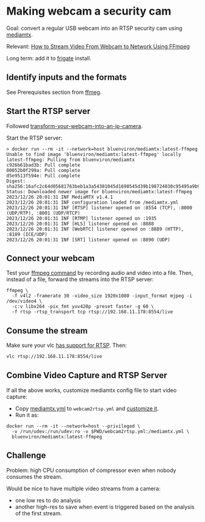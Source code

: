 # Making webcam a security cam

Goal: convert a regular USB webcam into an RTSP security cam using
[mediamtx](https://github.com/bluenviron/mediamtx).

Relevant:
[How to Stream Video From Webcam to Network Using FFmpeg](https://www.baeldung.com/linux/ffmpeg-webcam-stream-video)


Long term: add it to [frigate](https://frigate.video/) install.

## Identify inputs and the formats

See Prerequisites section from [ffmeg](ffmpeg.md).

## Start the RTSP server

Followed
[transform-your-webcam-into-an-ip-camera](https://medium.com/@timothydmoody/transform-your-webcam-into-an-ip-camera-for-frigate-8cf50fd749e9).

Start the RTSP server:

```
> docker run --rm -it --network=host bluenviron/mediamtx:latest-ffmpeg
Unable to find image 'bluenviron/mediamtx:latest-ffmpeg' locally
latest-ffmpeg: Pulling from bluenviron/mediamtx
c926b61bad3b: Pull complete
00052b0f299a: Pull complete
d5e9513f594e: Pull complete
Digest: sha256:16afc2c64d05681763beb1a3a54301045d1690545d39b198724030c95495a9b9
Status: Downloaded newer image for bluenviron/mediamtx:latest-ffmpeg
2023/12/26 20:01:31 INF MediaMTX v1.4.1
2023/12/26 20:01:31 INF configuration loaded from /mediamtx.yml
2023/12/26 20:01:31 INF [RTSP] listener opened on :8554 (TCP), :8000 (UDP/RTP), :8001 (UDP/RTCP)
2023/12/26 20:01:31 INF [RTMP] listener opened on :1935
2023/12/26 20:01:31 INF [HLS] listener opened on :8888
2023/12/26 20:01:31 INF [WebRTC] listener opened on :8889 (HTTP), :8189 (ICE/UDP)
2023/12/26 20:01:31 INF [SRT] listener opened on :8890 (UDP)
```

## Connect your webcam

Test your [ffmpeg command](ffmpeg.md) by recording audio and video into a file.
Then, instead of a file, forward the streams into the RTSP server:

```
ffmpeg \
  -f v4l2 -framerate 30 -video_size 1920x1080 -input_format mjpeg -i /dev/video4 \
  -c:v libx264 -pix_fmt yuv420p -preset faster -g 60 \
  -f rtsp -rtsp_transport tcp rtsp://192.168.11.178:8554/live
```

## Consume the stream

Make sure your vlc [has support for RTSP](vlc.md).  Then:

```sh
vlc rtsp://192.168.11.178:8554/live
```

## Combine Video Capture and RTSP Server

If all the above works, customize mediamtx config file to start video capture:

* Copy
[mediamtx.yml](https://github.com/bluenviron/mediamtx/blob/main/mediamtx.yml)
to `webcam2rtsp.yml` and [customize it](./webcam2rtsp.yml).
* Run it as:

```
docker run --rm -it --network=host --privileged \
  -v /run/udev:/run/udev:ro -v $PWD/webcam2rtsp.yml:/mediamtx.yml \
  bluenviron/mediamtx:latest-ffmpeg
```

## Challenge

Problem: high CPU consumption of compressor even when nobody consumes the
stream.

Would be nice to have multiple video streams from a camera:

* one low res to do analysis
* another high-res to save when event is triggered based on the analysis of the
first stream.
